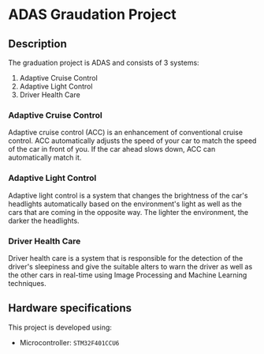 # ADAS Graudation Project

## Description

The graduation project is ADAS and consists of 3 systems:

1. Adaptive Cruise Control
2. Adaptive Light Control
3. Driver Health Care

### Adaptive Cruise Control

Adaptive cruise control (ACC) is an enhancement of conventional cruise control. ACC automatically adjusts the speed of your car to match the speed of the car in front of you. If the car ahead slows down, ACC can automatically match it.

### Adaptive Light Control

Adaptive light control is a system that changes the brightness of the car's headlights automatically based on the environment's light as well as the cars that are coming in the opposite way. The lighter the environment, the darker the headlights.

### Driver Health Care

Driver health care is a system that is responsible for the detection of the driver's sleepiness and give the suitable alters to warn the driver as well as the other cars in real-time using Image Processing and Machine Learning techniques.

## Hardware specifications

This project is developed using:

- Microcontroller: `STM32F401CCU6`
